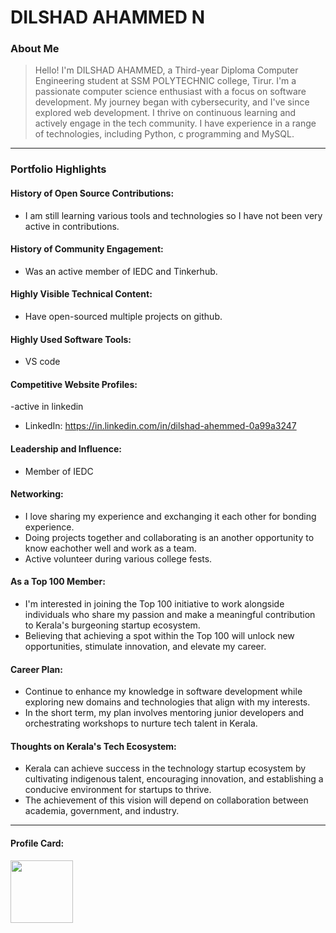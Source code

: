 # DILSHAD AHAMMED N 

### About Me

> Hello! I'm DILSHAD AHAMMED, a Third-year Diploma Computer Engineering student at SSM POLYTECHNIC college, Tirur. I'm a passionate computer science enthusiast with a focus on software development. My journey began with cybersecurity, and I've since explored web development. I thrive on continuous learning and actively engage in the tech community. I have experience in a range of technologies, including Python, c programming and MySQL.


---

### Portfolio Highlights

#### History of Open Source Contributions:

-  I am still learning various tools and technologies so I have not been very active in contributions.

#### History of Community Engagement:

- Was an active member of IEDC and Tinkerhub.

#### Highly Visible Technical Content:

- Have open-sourced multiple projects on github.

#### Highly Used Software Tools:

- VS code 

#### Competitive Website Profiles:

-active in linkedin
- LinkedIn: https://in.linkedin.com/in/dilshad-ahemmed-0a99a3247

#### Leadership and Influence:

- Member of IEDC

#### Networking:

- I love sharing my experience and exchanging it each other for bonding experience.
- Doing projects together and collaborating is an another opportunity to know eachother well and work as a team.
- Active volunteer during various college fests.

#### As a Top 100 Member:

-  I'm interested in joining the Top 100 initiative to work alongside individuals who share my passion and make a meaningful contribution to Kerala's burgeoning startup ecosystem.
- Believing that achieving a spot within the Top 100 will unlock new opportunities, stimulate innovation, and elevate my career.
#### Career Plan:

- Continue to enhance my knowledge in software development while exploring new domains and technologies that align with my interests.
- In the short term, my plan involves mentoring junior developers and orchestrating workshops to nurture tech talent in Kerala.

#### Thoughts on Kerala's Tech Ecosystem:

- Kerala can achieve success in the technology startup ecosystem by cultivating indigenous talent, encouraging innovation, and establishing a conducive environment for startups to thrive.
- The achievement of this vision will depend on collaboration between academia, government, and industry.

---

#### Profile Card:
[<img src="https://mulearn.org/embed/rank/dilshadahammedn@mulearn" width="100px" height="100px"></img>](https://app.mulearn.org/profile/dilshadahammedn@mulearn)
